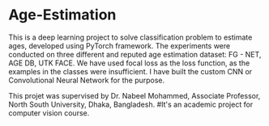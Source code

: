 # Age-Estimation
This is a deep learning project to solve classification problem to estimate ages, developed using PyTorch framework.
The experiments were conducted on three different and reputed age estimation dataset: FG - NET, AGE DB, UTK FACE.
We have used focal loss as the loss function, as the examples in the classes were insufficient.
I have built the custom CNN or Convolutional Neural Network for the purpose.

This projet was supervised by Dr. Nabeel Mohammed, Associate Professor, North South University, Dhaka, Bangladesh.
#It's an academic project for computer vision course. 
